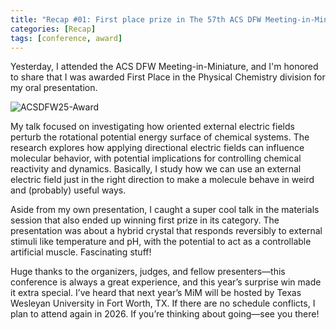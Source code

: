 ```yaml
---
title: "Recap #01: First place prize in The 57th ACS DFW Meeting-in-Miniature"
categories: [Recap]
tags: [conference, award]
---
```


Yesterday, I attended the ACS DFW Meeting-in-Miniature, and I'm honored to share that I was awarded First Place in the Physical Chemistry division for my oral presentation.

![ACSDFW25-Award](assets/img/posts/acsdfw25-award.HEIC)

My talk focused on investigating how oriented external electric fields perturb the rotational potential energy surface of chemical systems. The research explores how applying directional electric fields can influence molecular behavior, with potential implications for controlling chemical reactivity and dynamics. Basically, I study how we can use an external electric field just in the right direction to make a molecule behave in weird and (probably) useful ways.

Aside from my own presentation, I caught a super cool talk in the materials session that also ended up winning first prize in its category. The presentation was about a hybrid crystal that responds reversibly to external stimuli like temperature and pH, with the potential to act as a controllable artificial muscle. Fascinating stuff!

Huge thanks to the organizers, judges, and fellow presenters—this conference is always a great experience, and this year’s surprise win made it extra special. I’ve heard that next year’s MiM will be hosted by Texas Wesleyan University in Fort Worth, TX. If there are no schedule conflicts, I plan to attend again in 2026. If you’re thinking about going—see you there!